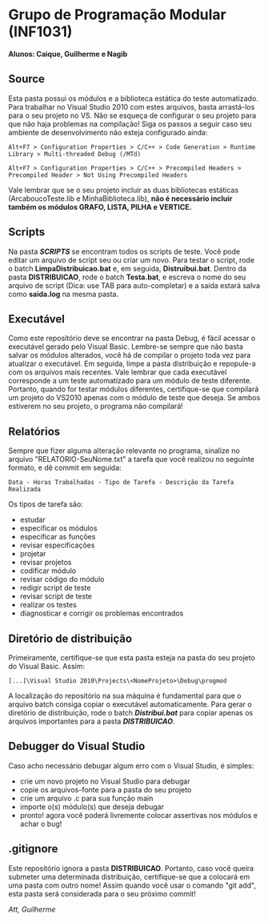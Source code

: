 ﻿# Grupo de Programação Modular (INF1031)
**Alunos: Caique, Guilherme e Nagib**

## Source

Esta pasta possui os módulos e a biblioteca estática do teste automatizado.
Para trabalhar no Visual Studio 2010 com estes arquivos, basta arrastá-los para o seu projeto no VS. Não se esqueça de configurar o seu projeto para que não haja problemas na compilação! Siga os passos a seguir caso seu ambiente de desenvolvimento não esteja configurado ainda:

`Alt+F7 > Configuration Properties > C/C++ > Code Generation > Runtime Library > Multi-threaded Debug (/MTd)`

`Alt+F7 > Configuration Properties > C/C++ > Precompiled Headers > Precompiled Header > Not Using Precompiled Headers`

Vale lembrar que se o seu projeto incluir as duas bibliotecas estáticas (ArcaboucoTeste.lib e MinhaBiblioteca.lib), **__não é necessário incluir também os módulos GRAFO, LISTA, PILHA e VERTICE.__**

## Scripts

Na pasta **_SCRIPTS_** se encontram todos os scripts de teste. Você pode editar um arquivo de script seu ou criar um novo. Para testar o script, rode o batch  **__LimpaDistribuicao.bat__** e, em seguida, **__Distruibui.bat__**. Dentro da pasta **DISTRIBUICAO**, rode o batch **__Testa.bat__**, e escreva o nome do seu arquivo de script (Dica: use TAB para auto-completar) e a saída estará salva como **__saida.log__** na mesma pasta.

## Executável

Como este repositório deve se encontrar na pasta Debug, é fácil acessar o executável gerado pelo Visual Basic. Lembre-se sempre que não basta salvar os módulos alterados, você há de compilar o projeto toda vez para atualizar o executável. Em seguida, limpe a pasta distribuição e repopule-a com os arquivos mais recentes.
Vale lembrar que cada executável corresponde a um teste automatizado para um módulo de teste diferente. Portanto, quando for testar módulos diferentes, certifique-se que compilará um projeto do VS2010 apenas com o módulo de teste que deseja. Se ambos estiverem no seu projeto, o programa não compilará!

## Relatórios

Sempre que fizer alguma alteração relevante no programa, sinalize no arquivo "RELATORIO-SeuNome.txt" a tarefa que você realizou no seguinte formato, e dê commit em seguida:

`Data - Horas Trabalhadas - Tipo de Tarefa - Descrição da Tarefa Realizada`

Os tipos de tarefa são:
* estudar
* especificar os módulos
* especificar as funções
* revisar especificações
* projetar
* revisar projetos
* codificar módulo
* revisar código do módulo
* redigir script de teste
* revisar script de teste
* realizar os testes
* diagnosticar e corrigir os problemas encontrados

## Diretório de distribuição

Primeiramente, certifique-se que esta pasta esteja na pasta do seu projeto do Visual Basic. Assim:

`[...]\Visual Studio 2010\Projects\<NomeProjeto>\Debug\progmod`

A localização do repositório na sua máquina é fundamental para que o arquivo batch consiga copiar o executável automaticamente. Para gerar o diretório de distribuição, rode o batch _**Distribui.bat**_ para copiar apenas os arquivos importantes para a pasta **_DISTRIBUICAO_**.

## Debugger do Visual Studio

Caso acho necessário debugar algum erro com o Visual Studio, é simples:

* crie um novo projeto no Visual Studio para debugar
* copie os arquivos-fonte para a pasta do seu projeto
* crie um arquivo .c para sua função main
* importe o(s) módulo(s) que deseja debugar
* pronto! agora você poderá livremente colocar assertivas nos módulos e achar o bug!

## .gitignore

Este repositório ignora a pasta **__DISTRIBUICAO__**. Portanto, caso você queira submeter uma determinada distribuição, certifique-se que a colocará em uma pasta com outro nome! Assim quando você usar o comando "git add", esta pasta será considerada para o seu próximo commit!

_Att,
Guilherme_
